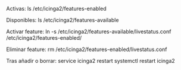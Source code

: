 Activas:
ls /etc/icinga2/features-enabled

Disponibles:
ls /etc/icinga2/features-available

Activar feature:
ln -s /etc/icinga2/features-available/livestatus.conf /etc/icinga2/features-enabled/

Eliminar feature:
rm /etc/icinga2/features-enabled/livestatus.conf

Tras añadir o borrar:
service icinga2 restart
systemctl restart icinga2
